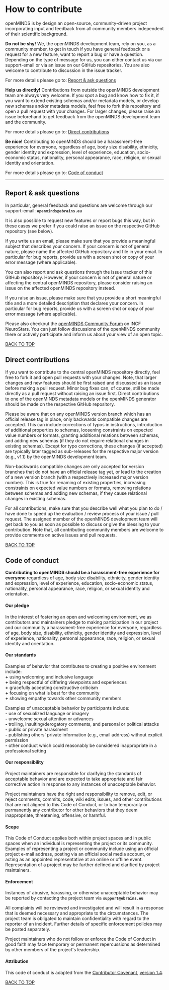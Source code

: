 # How to contribute <a name="top"/>

openMINDS is by design an open-source, community-driven project incorporating input and feedback from all community members independent of their scientific background.

**Do not be shy!** We, the openMINDS development team, rely on you, as a community member, to get in touch if you have general feedback or a request for a new feature, want to report a bug or have a question. Depending on the type of message for us, you can either contact us via our support-email or via an issue on our GitHub repositories. You are also welcome to contribute to discussion in the issue tracker.

For more details please go to: [Report & ask questions](#report-questions)

**Help us directly!** Contributions from outside the openMINDS development team are always very welcome. If you spot a bug and know how to fix it, if you want to extend existing schemas and/or metadata models, or develop new schemas and/or metadata models, feel free to fork this repository and open a pull request with your changes. For larger changes, please raise an issue beforehand to get feedback from the openMINDS development team and the community.

For more details please go to: [Direct contributions](#direct-contributions)

**Be nice!** Contributing to openMINDS should be a harassment-free experience for everyone, regardless of age, body size disability, ethnicity, gender identity and expression, level of experience, education, socio-economic status, nationality, personal appearance, race, religion, or sexual identity and orientation.

For more details please go to: [Code of conduct](#code-of-conduct)

---

## Report & ask questions <a name="report-questions"/>

In particular, general feedback and questions are welcome through our support-email: **`openminds@ebrains.eu`**

It is also possible to request new features or report bugs this way, but in these cases we prefer if you could raise an issue on the respective GitHub repository (see below).

If you write us an email, please make sure that you provide a meaningful subject that describes your concern. If your concern is not of general nature, please name the affected GitHub repository and file in your email. In particular for bug reports, provide us with a screen shot or copy of your error message (where applicable). 

You can also report and ask questions through the issue tracker of this GitHub repository. However, if your concern is not of general nature or affecting the central openMINDS repository, please consider raising an issue on the affected openMINDS repository instead.

If you raise an issue, please make sure that you provide a short meaningful title and a more detailed description that declares your concern. In particular for bug reports, provide us with a screen shot or copy of your error message (where applicable). 

Please also checkout the [openMINDS Community Forum](https://neurostars.org/t/openminds-community-forum-virtual/20156) on INCF NeuroStars. You can just follow  discussions of the openMINDS community there or actively participate and inform us about your view of an open topic.

[BACK TO TOP](#top)

## Direct contributions <a name="direct-contributions"/>

If you want to contribute to the central openMINDS repository directly, feel free to fork it and open pull requests with your changes. Note, that larger changes and new features should be first raised and discussed as an issue before making a pull request. Minor bug fixes can, of course, still be made directly as a pull request without raising an issue first. Direct contributions to one of the openMINDS metadata models or the openMINDS generator should be made on the respective GitHub repository.

Please be aware that on any openMINDS version branch which has an official release tag in place, only backwards compatible changes are accepted. This can include corrections of typos in instructions, introduction of additional properties to schemas, loosening constraints on expected value numbers or formats, granting additional relations between schemas, and adding new schemas (if they do not require relational changes in existing schemas). Except for typo corrections, these changes (if accepted) are typically later tagged as sub-releases for the respective major version (e.g., v1.1) by the openMINDS development team. 

Non-backwards compatible changes are only accepted for version branches that do not have an official release tag yet, or lead to the creation of a new version branch (with a respectively increased major version number). This is true for renaming of existing properties, increasing constraints on expected value numbers or formats, removing relations between schemas and adding new schemas, if they cause relational changes in existing schemas.

For all contributions, make sure that you describe well what you plan to do / have done to speed up the evaluation / review process of your issue / pull request. The assigned member of the openMINDS development team will get back to you as soon as possible to discuss or give the blessing to your contribution. Note that, all contributing community members are welcome to provide comments on active issues and pull requests. 

[BACK TO TOP](#top)

## Code of conduct <a name="code-of-conduct"/>

**Contributing to openMINDS should be a harassment-free experience for everyone** regardless of age, body size disability, ethnicity, gender identity and expression, level of experience, education, socio-economic status, nationality, personal appearance, race, religion, or sexual identity and orientation.

#### Our pledge

In the interest of fostering an open and welcoming environment, we as contributors and maintainers pledge to making participation in our project and our community a harassment-free experience for everyone, regardless of age, body size, disability, ethnicity, gender identity and expression, level of experience, nationality, personal appearance, race, religion, or sexual identity and orientation.

#### Our standards

Examples of behavior that contributes to creating a positive environment include:  
**+** using welcoming and inclusive language  
**+** being respectful of differing viewpoints and experiences  
**+** gracefully accepting constructive criticism  
**+** focusing on what is best for the community  
**+** showing empathy towards other community members  

Examples of unacceptable behavior by participants include:  
**-** use of sexualized language or imagery  
**-** unwelcome sexual attention or advances  
**-** trolling, insulting/derogatory comments, and personal or political attacks  
**-** public or private harassment  
**-** publishing others' private information (e.g., email address) without explicit permission  
**-** other conduct which could reasonably be considered inappropriate in a professional setting  

#### Our responsibility

Project maintainers are responsible for clarifying the standards of acceptable behavior and are expected to take appropriate and fair corrective action in response to any instances of unacceptable behavior.

Project maintainers have the right and responsibility to remove, edit, or reject comments, commits, code, wiki edits, issues, and other contributions that are not aligned to this Code of Conduct, or to ban temporarily or permanently any contributor for other behaviors that they deem inappropriate, threatening, offensive, or harmful.

#### Scope

This Code of Conduct applies both within project spaces and in public spaces when an individual is representing the project or its community. Examples of representing a project or community include using an official project e-mail address, posting via an official social media account, or acting as an appointed representative at an online or offline event. Representation of a project may be further defined and clarified by project maintainers.

#### Enforcement

Instances of abusive, harassing, or otherwise unacceptable behavior may be reported by contacting the project team via **`support@ebrains.eu`**

All complaints will be reviewed and investigated and will result in a response that is deemed necessary and appropriate to the circumstances. The project team is obligated to maintain confidentiality with regard to the reporter of an incident. Further details of specific enforcement policies may be posted separately.

Project maintainers who do not follow or enforce the Code of Conduct in good faith may face temporary or permanent repercussions as determined by other members of the project's leadership.

#### Attribution

This code of conduct is adapted from the [Contributor Covenant](http://contributor-covenant.org), [version 1.4](http://contributor-covenant.org/version/1/4).

[BACK TO TOP](#top)

